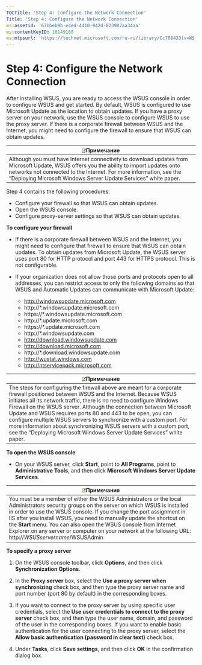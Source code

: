 ```yaml
---
TOCTitle: 'Step 4: Configure the Network Connection'
Title: 'Step 4: Configure the Network Connection'
ms:assetid: '67bbeb9b-e4ed-4410-942d-823907aa34aa'
ms:contentKeyID: 18149160
ms:mtpsurl: 'https://technet.microsoft.com/ru-ru/library/Cc708433(v=WS.10)'
---
```


Step 4: Configure the Network Connection
========================================

After installing WSUS, you are ready to access the WSUS console in order to configure WSUS and get started. By default, WSUS is configured to use Microsoft Update as the location to obtain updates. If you have a proxy server on your network, use the WSUS console to configure WSUS to use the proxy server. If there is a corporate firewall between WSUS and the Internet, you might need to configure the firewall to ensure that WSUS can obtain updates.

| ![](/security-updates/images/Cc708433.note(WS.10).gif)Примечание                                                                                                                                                                                                        |
|------------------------------------------------------------------------------------------------------------------------------------------------------------------------------------------------------------------------------------------------------------------------------------|
| Although you must have Internet connectivity to download updates from Microsoft Update, WSUS offers you the ability to import updates onto networks not connected to the Internet. For more information, see the “Deploying Microsoft Windows Server Update Services” white paper. |

Step 4 contains the following procedures:

-   Configure your firewall so that WSUS can obtain updates.
-   Open the WSUS console.
-   Configure proxy-server settings so that WSUS can obtain updates.

**To configure your firewall**
-   If there is a corporate firewall between WSUS and the Internet, you might need to configure that firewall to ensure that WSUS can obtain updates. To obtain updates from Microsoft Update, the WSUS server uses port 80 for HTTP protocol and port 443 for HTTPS protocol. This is not configurable.

-   If your organization does not allow those ports and protocols open to all addresses, you can restrict access to only the following domains so that WSUS and Automatic Updates can communicate with Microsoft Update:

    -   http://windowsupdate.microsoft.com
    -   http://\*.windowsupdate.microsoft.com
    -   https://\*.windowsupdate.microsoft.com
    -   http://\*.update.microsoft.com
    -   https://\*.update.microsoft.com
    -   http://\*.windowsupdate.com
    -   http://download.windowsupdate.com
    -   http://download.microsoft.com
    -   http://\*.download.windowsupdate.com
    -   http://wustat.windows.com
    -   http://ntservicepack.microsoft.com

| ![](/security-updates/images/Cc708433.note(WS.10).gif)Примечание                                                                                                                                                                                                                                                                                                                                                                                                                                                                                                 |
|-----------------------------------------------------------------------------------------------------------------------------------------------------------------------------------------------------------------------------------------------------------------------------------------------------------------------------------------------------------------------------------------------------------------------------------------------------------------------------------------------------------------------------------------------------------------------------|
| The steps for configuring the firewall above are meant for a corporate firewall positioned between WSUS and the Internet. Because WSUS initiates all its network traffic, there is no need to configure Windows Firewall on the WSUS server. Although the connection between Microsoft Update and WSUS requires ports 80 and 443 to be open, you can configure multiple WSUS servers to synchronize with a custom port. For more information about synchronizing WSUS servers with a custom port, see the “Deploying Microsoft Windows Server Update Services” white paper. |

**To open the WSUS console**
-   On your WSUS server, click **Start**, point to **All Programs**, point to **Administrative Tools**, and then click **Microsoft Windows Server Update Services**.

| ![](/security-updates/images/Cc708433.note(WS.10).gif)Примечание                                                                                                                                                                                                                                                                                                                                                                                                |
|----------------------------------------------------------------------------------------------------------------------------------------------------------------------------------------------------------------------------------------------------------------------------------------------------------------------------------------------------------------------------------------------------------------------------------------------------------------------------|
| You must be a member of either the WSUS Administrators or the local Administrators security groups on the server on which WSUS is installed in order to use the WSUS console. If you change the port assignment in IIS after you install WSUS, you need to manually update the shortcut on the **Start** menu. You can also open the WSUS console from Internet Explorer on any server or computer on your network at the following URL: http://*WSUSservername*/WSUSAdmin |

**To specify a proxy server**
1.  On the WSUS console toolbar, click **Options**, and then click **Synchronization Options**.

2.  In the **Proxy server** box, select the **Use a proxy server when synchronizing** check box, and then type the proxy server name and port number (port 80 by default) in the corresponding boxes.

3.  If you want to connect to the proxy server by using specific user credentials, select the **Use user credentials to connect to the proxy server** check box, and then type the user name, domain, and password of the user in the corresponding boxes. If you want to enable basic authentication for the user connecting to the proxy server, select the **Allow basic authentication (password in clear text)** check box.

4.  Under **Tasks**, click **Save settings**, and then click **OK** in the confirmation dialog box.
